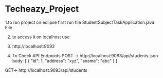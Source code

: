 # Techeazy_Project
1.to run project on eclipse first run file StudentSubjectTaskApplication.java File

2. to access it on localhost use:
3. http://localhost:9093

4. To Check API Endpoints
   POST -> http://localhost:9093/api/students
   json body:
   [
  {
    "id": 1,
    "address": "xyz",
    "sname": "abc"
  }
]

 GET-> http://localhost:9093/api/students

 #



